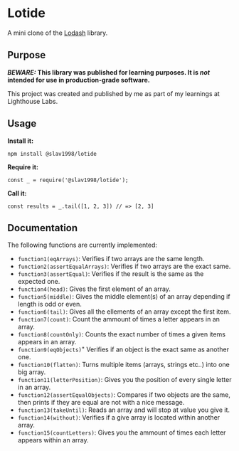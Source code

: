 # Lotide

A mini clone of the [Lodash](https://lodash.com) library.

## Purpose

**_BEWARE:_ This library was published for learning purposes. It is _not_ intended for use in production-grade software.**

This project was created and published by me as part of my learnings at Lighthouse Labs. 

## Usage

**Install it:**

`npm install @slav1998/lotide`

**Require it:**

`const _ = require('@slav1998/lotide');`

**Call it:**

`const results = _.tail([1, 2, 3]) // => [2, 3]`

## Documentation

The following functions are currently implemented:

* `function1(eqArrays)`: Verifies if two arrays are the same length. 
* `function2(assertEqualArrays)`: Verifies if two arrays are the exact same. 
* `function3(assertEqual)`: Verifies if the result is the same as the expected one.
* `function4(head)`: Gives the first element of an array. 
* `function5(middle)`: Gives the middle element(s) of an array depending if length is odd or even. 
* `function6(tail)`: Gives all the ellements of an array except the first item. 
* `function7(count)`: Count the ammount of times a letter appears in an array. 
* `function8(countOnly)`: Counts the exact number of times a given items appears in an array.
* `function9(eqObjects)`" Verifies if an object is the exact same as another one. 
* `function10(flatten)`: Turns multiple items (arrays, strings etc..) into one big array.
* `function11(letterPosition)`: Gives you the position of every single letter in an array. 
* `function12(assertEqualObjects)`: Compares if two objects are the same, then prints if they are equal are not with a nice message. 
* `function13(takeUntil)`: Reads an array and will stop at value you give it. 
* `function14(without)`: Verifies if a give array is located within another array.
* `function15(countLetters)`: Gives you the ammount of times each letter appears within an array.  